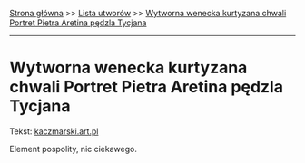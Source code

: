 [Strona główna](../index.md) >> [Lista utworów](../list.md) >> [Wytworna wenecka kurtyzana chwali Portret Pietra Aretina pędzla Tycjana](659.md)

---

# Wytworna wenecka kurtyzana chwali Portret Pietra Aretina pędzla Tycjana

Tekst: [kaczmarski.art.pl](https://www.kaczmarski.art.pl/tworczosc/wiersze/wytworna-wenecka-kurtyzana-chwali-portret-pietra-aretina-pedzla-tycjana/)

Element pospolity, nic ciekawego.